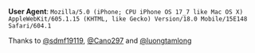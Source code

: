 **User Agent**: `Mozilla/5.0 (iPhone; CPU iPhone OS 17_7 like Mac OS X) AppleWebKit/605.1.15 (KHTML, like Gecko) Version/18.0 Mobile/15E148 Safari/604.1`
</br>

Thanks to [@sdmf19119](https://github.com/sdmf19119/daddylive-m3u), [@Cano297](https://github.com/Cano297/moveonjoy-m3u) and [@luongtamlong](https://github.com/luongtamlong/Dak-Lak-IPTV)
